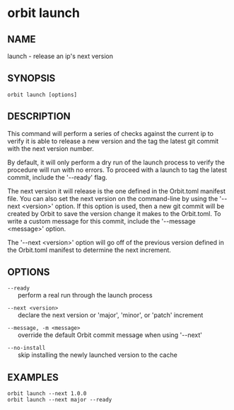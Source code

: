 # __orbit launch__

## __NAME__

launch - release an ip's next version 

## __SYNOPSIS__

```
orbit launch [options]
```

## __DESCRIPTION__

This command will perform a series of checks against the current ip to 
verify it is able to release a new version and the tag the latest git 
commit with the next version number. 
 
By default, it will only perform a dry run of the launch process to verify 
the procedure will run with no errors. To proceed with a launch to tag the
latest commit, include the '--ready' flag.
 
The next version it will release is the one defined in the Orbit.toml 
manifest file. You can also set the next version on the command-line by 
using the '--next \<version>' option. If this option is used, then a new git
commit will be created by Orbit to save the version change it makes to the 
Orbit.toml. To write a custom message for this commit, include the 
'--message \<message>' option.
 
The '--next \<version>' option will go off of the previous version defined
in the Orbit.toml manifest to determine the next increment. 

## __OPTIONS__

`--ready`  
      perform a real run through the launch process
 
`--next <version>`  
      declare the next version or 'major', 'minor', or 'patch' increment
 
`--message, -m <message>`  
      override the default Orbit commit message when using '--next'
 
`--no-install`  
      skip installing the newly launched version to the cache

## __EXAMPLES__

```
orbit launch --next 1.0.0
orbit launch --next major --ready
```